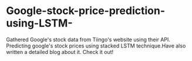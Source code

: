 # Google-stock-price-prediction-using-LSTM-
Gathered Google's stock data from Tiingo's website using their API. Predicting google's stock prices using stacked LSTM technique.Have also written a detailed blog about it. Check it out! 
